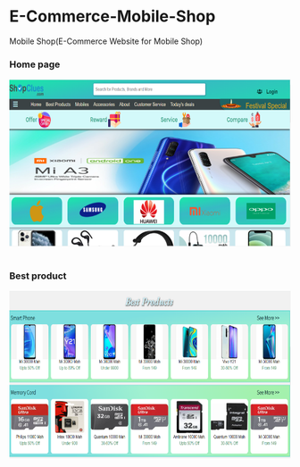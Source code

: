 # E-Commerce-Mobile-Shop

Mobile Shop(E-Commerce Website for Mobile Shop)
<h3>Home page</h3>
 <img  height='300' src="https://github.com/SumanKaiwart/E-Commerce-Mobile-Shop-/blob/main/screenshort.png"><br><br>
 <h3>Best product</h3>
 <img  height='300' src="https://github.com/SumanKaiwart/E-Commerce-Mobile-Shop-/blob/main/ss2.png">
